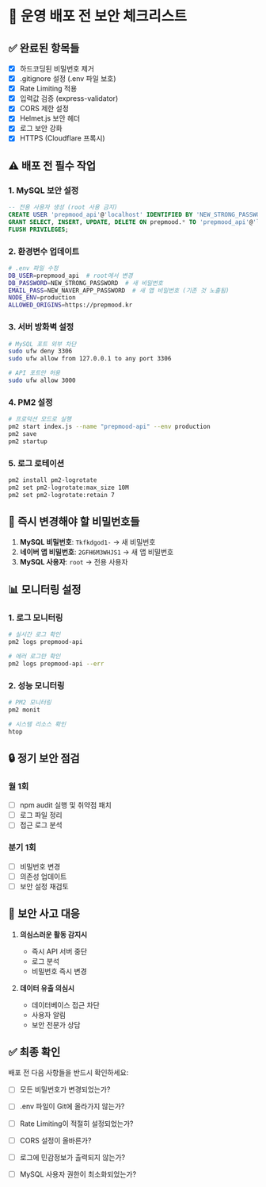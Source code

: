 # 🚀 운영 배포 전 보안 체크리스트

## ✅ 완료된 항목들
- [x] 하드코딩된 비밀번호 제거
- [x] .gitignore 설정 (.env 파일 보호)
- [x] Rate Limiting 적용
- [x] 입력값 검증 (express-validator)
- [x] CORS 제한 설정
- [x] Helmet.js 보안 헤더
- [x] 로그 보안 강화
- [x] HTTPS (Cloudflare 프록시)

## ⚠️ 배포 전 필수 작업

### 1. MySQL 보안 설정
```sql
-- 전용 사용자 생성 (root 사용 금지)
CREATE USER 'prepmood_api'@'localhost' IDENTIFIED BY 'NEW_STRONG_PASSWORD';
GRANT SELECT, INSERT, UPDATE, DELETE ON prepmood.* TO 'prepmood_api'@'localhost';
FLUSH PRIVILEGES;
```

### 2. 환경변수 업데이트
```bash
# .env 파일 수정
DB_USER=prepmood_api  # root에서 변경
DB_PASSWORD=NEW_STRONG_PASSWORD  # 새 비밀번호
EMAIL_PASS=NEW_NAVER_APP_PASSWORD  # 새 앱 비밀번호 (기존 것 노출됨)
NODE_ENV=production
ALLOWED_ORIGINS=https://prepmood.kr
```

### 3. 서버 방화벽 설정
```bash
# MySQL 포트 외부 차단
sudo ufw deny 3306
sudo ufw allow from 127.0.0.1 to any port 3306

# API 포트만 허용
sudo ufw allow 3000
```

### 4. PM2 설정
```bash
# 프로덕션 모드로 실행
pm2 start index.js --name "prepmood-api" --env production
pm2 save
pm2 startup
```

### 5. 로그 로테이션
```bash
pm2 install pm2-logrotate
pm2 set pm2-logrotate:max_size 10M
pm2 set pm2-logrotate:retain 7
```

## 🚨 즉시 변경해야 할 비밀번호들

1. **MySQL 비밀번호**: `Tkfkdgod1-` → 새 비밀번호
2. **네이버 앱 비밀번호**: `2GFH6M3WHJS1` → 새 앱 비밀번호
3. **MySQL 사용자**: `root` → 전용 사용자

## 📊 모니터링 설정

### 1. 로그 모니터링
```bash
# 실시간 로그 확인
pm2 logs prepmood-api

# 에러 로그만 확인
pm2 logs prepmood-api --err
```

### 2. 성능 모니터링
```bash
# PM2 모니터링
pm2 monit

# 시스템 리소스 확인
htop
```

## 🔒 정기 보안 점검

### 월 1회
- [ ] npm audit 실행 및 취약점 패치
- [ ] 로그 파일 정리
- [ ] 접근 로그 분석

### 분기 1회
- [ ] 비밀번호 변경
- [ ] 의존성 업데이트
- [ ] 보안 설정 재검토

## 🚨 보안 사고 대응

1. **의심스러운 활동 감지시**
   - 즉시 API 서버 중단
   - 로그 분석
   - 비밀번호 즉시 변경

2. **데이터 유출 의심시**
   - 데이터베이스 접근 차단
   - 사용자 알림
   - 보안 전문가 상담

## ✅ 최종 확인

배포 전 다음 사항들을 반드시 확인하세요:

- [ ] 모든 비밀번호가 변경되었는가?
- [ ] .env 파일이 Git에 올라가지 않는가?
- [ ] Rate Limiting이 적절히 설정되었는가?
- [ ] CORS 설정이 올바른가?
- [ ] 로그에 민감정보가 출력되지 않는가?
- [ ] MySQL 사용자 권한이 최소화되었는가?

